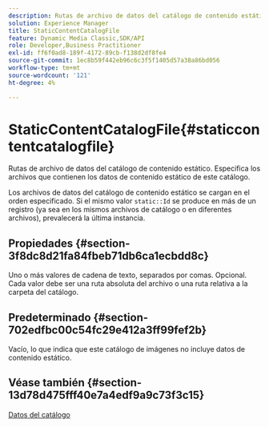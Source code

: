 ```yaml
---
description: Rutas de archivo de datos del catálogo de contenido estático. Especifica los archivos que contienen los datos de contenido estático de este catálogo.
solution: Experience Manager
title: StaticContentCatalogFile
feature: Dynamic Media Classic,SDK/API
role: Developer,Business Practitioner
exl-id: ff6f0ad8-189f-4172-89cb-f138d2df8fe4
source-git-commit: 1ec8b59f442eb96c6c3f5f1405d57a38a86bd056
workflow-type: tm+mt
source-wordcount: '121'
ht-degree: 4%

---
```


# StaticContentCatalogFile{#staticcontentcatalogfile}

Rutas de archivo de datos del catálogo de contenido estático. Especifica los archivos que contienen los datos de contenido estático de este catálogo.

Los archivos de datos del catálogo de contenido estático se cargan en el orden especificado. Si el mismo valor `static::Id` se produce en más de un registro (ya sea en los mismos archivos de catálogo o en diferentes archivos), prevalecerá la última instancia.

## Propiedades {#section-3f8dc8d21fa84fbeb71db6ca1ecbdd8c}

Uno o más valores de cadena de texto, separados por comas. Opcional. Cada valor debe ser una ruta absoluta del archivo o una ruta relativa a la carpeta del catálogo.

## Predeterminado {#section-702edfbc00c54fc29e412a3ff99fef2b}

Vacío, lo que indica que este catálogo de imágenes no incluye datos de contenido estático.

## Véase también {#section-13d78d475fff40e7a4edf9a9c73f3c15}

[Datos del catálogo](../../../../../is-api/image-catalog/image-serving-api-ref/c-image-catalog-reference/c-overview/c-catalog-data-fields/c-catalog-data-fields.md#concept-b19581028ec44f98b9f5943624403d29)
